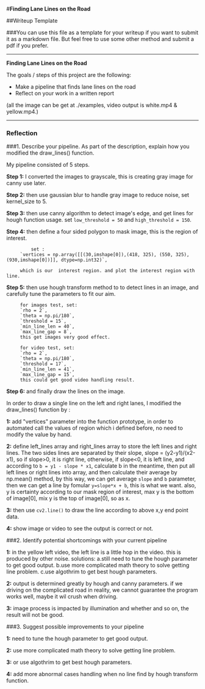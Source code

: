 #**Finding Lane Lines on the Road** 

##Writeup Template

###You can use this file as a template for your writeup if you want to submit it as a markdown file. But feel free to use some other method and submit a pdf if you prefer.

---

**Finding Lane Lines on the Road**

The goals / steps of this project are the following:
* Make a pipeline that finds lane lines on the road
* Reflect on your work in a written report

(all the image can be get at ./examples, video output is white.mp4 & yellow.mp4.)

---

### Reflection

###1. Describe your pipeline. As part of the description, explain how you modified the draw_lines() function.

My pipeline consisted of 5 steps. 

**Step 1:**  I converted the images to grayscale, this is creating gray image for canny use later. 

**Step 2:**  then use gaussian blur to handle gray image to reduce noise, set kernel_size to 5.

**Step 3:**  then use canny algorithm to detect image's edge, and get lines for hough function usage. 
             set `low_threshold = 50` and `high_threshold = 150`.
	     
**Step 4:**  then define a four sided polygon to mask image, this is the region of interest.

             set :
	     `vertices = np.array([[(30,imshape[0]),(418, 325), (550, 325), (930,imshape[0])]], dtype=np.int32)`, 
	     
	     which is our  interest region. and plot the interest region with line.
	     
**Step 5:**  then use hough transform method to to detect lines in an image, and carefully tune the parameters to fit our aim.

	     for images test, set: 
	     `rho = 2`, 
	     `theta = np.pi/180`, 
	     `threshold = 15`, 
	     `min_line_len = 40`, 
	     `max_line_gap = 8`, 
	     this get images very good effect.
	     
	     for video test, set:
	     `rho = 2`, 
	     `theta = np.pi/180`, 
	     `threshold = 17`, 
	     `min_line_len = 41`, 
	     `max_line_gap = 15`, 
	     this could get good video handling result.
	     
**Step 6:**  and finally draw the lines on the image.




In order to draw a single line on the left and right lanes, I modified the draw_lines() function by :

**1:**  add "vertices" parameter into the function prototype, in order to automated call the values of region which i defined before, no need to modify the value by hand.

**2:**  define left_lines array and right_lines array to store the left lines and right lines. The two sides lines are separated by their slope, slope = (y2-y1)/(x2-x1), so if slope>0, it is right line, otherwise, if slope<0, it is left line, and according to `b = y1 - slope * x1`, calculate b in the meantime, then put all left lines or right lines into array, and then calculate their average by np.mean() method, by this way, we can get average `slope` and `b` parameter, then we can get a line by fomular `y=slope*x + b`, this is what we want. also, y is certainty according to our mask region of interest, max y is the bottom of image[0], mix y is the top of image[0], so as x. 
	
**3:**  then use `cv2.line()` to draw the line according to above x,y end point data.

**4:**  show image or video to see the output is correct or not.

   


###2. Identify potential shortcomings with your current pipeline

**1:** in the yellow left video, the left line is a little hop in the video. this is produced by other noise.
solutions: 
	a.still need to tune the hough parameter to get good output.
	b.use more complicated math theory to solve getting line problem.
	c.use algothrim to get best hough parameters.

**2:** output is determined greatly by hough and canny parameters. if we driving on the complicated road in reality, we cannot guarantee the program works well, maybe it
wil crush when driving.

**3:** image process is impacted by illumination and whether and so on, the result will not be good.




###3. Suggest possible improvements to your pipeline

**1:** need to tune the hough parameter to get good output.

**2:** use more complicated math theory to solve getting line problem.

**3:** or use algothrim to get best hough parameters.

**4:** add more abnormal cases handling when no line find by hough transform function.
